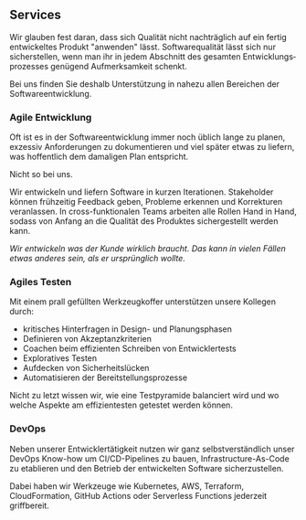 ## Services

Wir glauben fest daran, dass sich Qualität nicht nachträglich auf ein fertig
entwickeltes Produkt "anwenden" lässt. Software&shy;qualität lässt sich nur
sicher&shy;stellen, wenn man ihr in jedem Abschnitt des gesamten
Entwicklungs&shy;prozesses genügend Aufmerksamkeit schenkt.

Bei uns finden Sie deshalb Unterstützung in nahezu allen Bereichen der
Software&shy;entwicklung.

### Agile Entwicklung

Oft ist es in der Software&shy;entwicklung immer noch üblich lange zu planen,
exzessiv Anforderungen zu doku&shy;mentieren und viel später etwas zu liefern, was
hoffentlich dem damaligen Plan entspricht.

Nicht so bei uns.

Wir entwickeln und liefern Software in kurzen Iterationen. Stakeholder können
frühzeitig Feedback geben, Probleme erkennen und Korrekturen veranlassen. In
cross-funktionalen Teams arbeiten alle Rollen Hand in Hand, sodass von Anfang an
die Qualität des Produktes sicher&shy;gestellt werden kann.

_Wir entwickeln was der Kunde wirklich braucht. Das kann in vielen Fällen etwas
anderes sein, als er ursprünglich wollte._

### Agiles Testen

Mit einem prall gefüllten Werkzeugkoffer unterstützen unsere Kollegen durch:

- kritisches Hinterfragen in Design- und Planungs&shy;phasen
- Definieren von Akzeptanz&shy;kriterien
- Coachen beim effizienten Schreiben von Entwickler&shy;tests
- Exploratives Testen
- Aufdecken von Sicherheits&shy;lücken
- Automatisieren der Bereitstellungs&shy;prozesse

Nicht zu letzt wissen wir, wie eine Test&shy;pyramide balanciert wird und wo welche
Aspekte am effizientesten getestet werden können.

### DevOps

Neben unserer Entwickler&shy;tätigkeit nutzen wir ganz selbst&shy;verständlich unser
DevOps Know-how um CI/CD-Pipelines zu bauen, Infra&shy;structure-As-Code zu
etablieren und den Betrieb der entwickelten Software sicherzustellen.

Dabei haben wir Werkzeuge wie Kubernetes, AWS, Terraform, CloudFormation,
GitHub Actions oder Serverless Functions jederzeit griffbereit.
